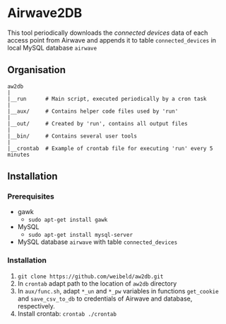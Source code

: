 Airwave2DB
==========

This tool periodically downloads the *connected devices* data of each access
point from Airwave and appends it to table `connected_devices` in local MySQL
database `airwave`


Organisation
------------

~~~
aw2db
|
|__run      # Main script, executed periodically by a cron task
|
|__aux/     # Contains helper code files used by 'run'
|
|__out/     # Created by 'run', contains all output files
|
|__bin/     # Contains several user tools
|
|__crontab  # Example of crontab file for executing 'run' every 5 minutes
~~~


Installation
------------

### Prerequisites

- gawk
    - `sudo apt-get install gawk`
- MySQL
    - `sudo apt-get install mysql-server`
- MySQL database `airwave` with table `connected_devices`


### Installation

1. `git clone https://github.com/weibeld/aw2db.git`
2. In `crontab` adapt path to the location of `aw2db` directory
3. In `aux/func.sh`, adapt `*_un` and `*_pw` variables in functions
`get_cookie` and `save_csv_to_db` to credentials of Airwave and database,
respectively.
5. Install crontab: `crontab ./crontab`
